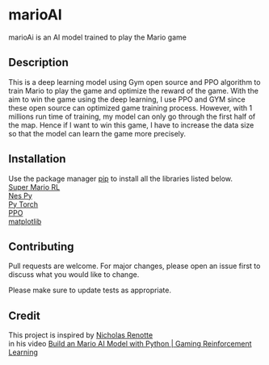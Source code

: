# marioAI

marioAi is an AI model trained to play the Mario game

## Description

This is a deep learning model using Gym open source and PPO algorithm to train Mario to play the game and optimize the reward of the game.
With the aim to win the game using the deep learning, I use PPO and GYM since these open source can optimized game training process. However,
with 1 millions run time of training, my model can only go through the first half of the map. Hence if I want to win this game, I have to increase
the data size so that the model can learn the game more precisely.

## Installation 

Use the package manager [pip](https://pip.pypa.io/en/stable/) to install all the libraries listed below. <br />
[Super Mario RL](https://pypi.org/project/gym-super-mario-bros/) <br />
[Nes Py](https://pypi.org/project/nes-py/) <br />
[Py Torch](https://pytorch.org/get-started/locally/) <br />
[PPO](https://stable-baselines3.readthedocs.io/en/master/modules/ppo.html) <br />
[matplotlib](https://matplotlib.org/stable/index.html) <br />

## Contributing

Pull requests are welcome. For major changes, please open an issue first
to discuss what you would like to change.

Please make sure to update tests as appropriate.

## Credit
This project is inspired by [Nicholas Renotte](https://github.com/nicknochnack) <br />
in his video [Build an Mario AI Model with Python | Gaming Reinforcement Learning](youtube.com/watch?v=2eeYqJ0uBKE)



